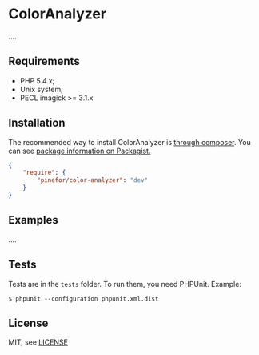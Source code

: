 ColorAnalyzer
==============================

....


Requirements
------------

* PHP 5.4.x;
* Unix system;
* PECL imagick >= 3.1.x


Installation
------------

The recommended way to install ColorAnalyzer is [through composer](http://getcomposer.org).
You can see [package information on Packagist.](https://packagist.org/packages/pinefor/color-analyzer)

```JSON
{
    "require": {
        "pinefor/color-analyzer": "dev"
    }
}
```


Examples
--------
....


Tests
-----

Tests are in the `tests` folder.
To run them, you need PHPUnit.
Example:

    $ phpunit --configuration phpunit.xml.dist


License
-------

MIT, see [LICENSE](LICENSE)
